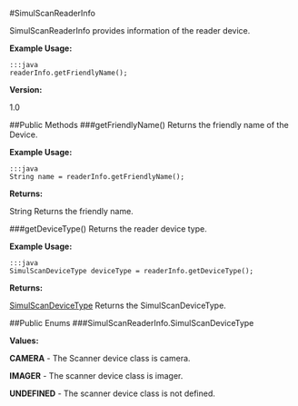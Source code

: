 #SimulScanReaderInfo

SimulScanReaderInfo provides information of the reader device.

**Example Usage:**

	:::java
	readerInfo.getFriendlyName();


**Version:**

1.0

##Public Methods
###getFriendlyName()
Returns the friendly name of the Device.

**Example Usage:**

	:::java
	String name = readerInfo.getFriendlyName();

**Returns:**

String Returns the friendly name.

###getDeviceType()
Returns the reader device type.

**Example Usage:**

	:::java
	SimulScanDeviceType deviceType = readerInfo.getDeviceType();

**Returns:**

[SimulScanDeviceType](SimulScanReaderInfo#SimulScanReaderInfo.SimulScanDeviceType) Returns the SimulScanDeviceType.


##Public Enums
###SimulScanReaderInfo.SimulScanDeviceType

**Values:**

**CAMERA** - The Scanner device class is camera.

**IMAGER** - The scanner device class is imager.

**UNDEFINED** - The scanner device class is not defined.
